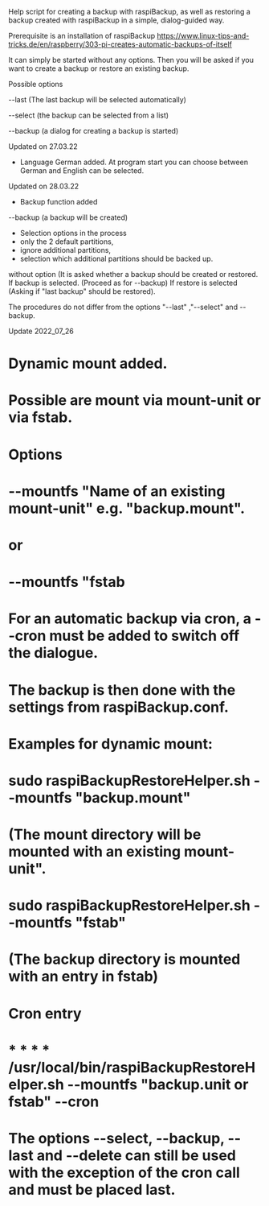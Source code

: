 Help script for creating a backup with raspiBackup, as well as restoring a backup created with raspiBackup in a simple, dialog-guided way.

Prerequisite is an installation of raspiBackup
https://www.linux-tips-and-tricks.de/en/raspberry/303-pi-creates-automatic-backups-of-itself

It can simply be started without any options.
Then you will be asked if you want to create a backup or restore an existing backup. 

Possible options

 --last (The last backup will be selected automatically)
 
 --select (the backup can be selected from a list)
 
--backup (a dialog for creating a backup is started)


Updated on 27.03.22
- Language German added.
  At program start you can choose between 
  German and English can be selected.


Updated on 28.03.22
- Backup function added
  
--backup (a backup will be created)   
 - Selection options in the process 
 - only the 2 default partitions,
 - ignore additional partitions, 
 - selection which additional partitions 
    should be backed up.

without option 
(It is asked whether a backup should be created or restored. 
If backup is selected. (Proceed as for --backup)
If restore is selected (Asking if "last backup" should be restored).

The procedures do not differ from the options "--last" ,"--select" and --backup.


Update 2022_07_26
#
# Dynamic mount added.
#
# Possible are mount via mount-unit or via fstab.
# Options
# --mountfs "Name of an existing mount-unit" e.g. "backup.mount".
# or
# --mountfs "fstab
#
# For an automatic backup via cron, a --cron must be added to switch off the dialogue.
# The backup is then done with the settings from raspiBackup.conf.
#
# Examples for dynamic mount:
# sudo raspiBackupRestoreHelper.sh --mountfs "backup.mount"
# (The mount directory will be mounted with an existing mount-unit".
#
# sudo raspiBackupRestoreHelper.sh --mountfs "fstab"
# (The backup directory is mounted with an entry in fstab)
#
# Cron entry
# * * * * /usr/local/bin/raspiBackupRestoreHelper.sh --mountfs "backup.unit or fstab" --cron
#
# The options --select, --backup, --last and --delete can still be used with the exception of the cron call and must be placed last.


